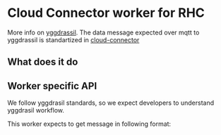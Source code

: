 # Cloud Connector worker for RHC

More info on [yggdrassil](https://github.com/RedHatInsights/yggdrasil).
The data message expected over mqtt to yggdrassil is standartized in [cloud-connector](https://github.com/RedHatInsights/cloud-connector#data)

## What does it do

## Worker specific API

We follow yggdrasil standards, so we expect developers to understand yggdrasil workflow.

This worker expects to get message in following format:

```json
```
